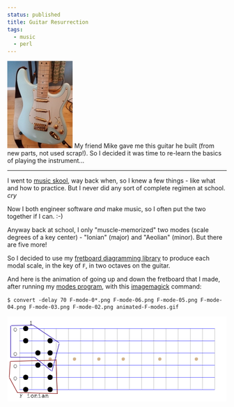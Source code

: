 ```yaml
---                                                                                                                                                                          
status: published
title: Guitar Resurrection
tags:
  - music
  - perl
---
```


[![Blue-Meanie](gold-hardware-sm.jpg)](gold-hardware.jpg) My friend Mike gave me this guitar he built (from new parts, not used scrap!).  So I decided it was time to re-learn the basics of playing the instrument...

---

I went to [music skool](https://www.mi.edu/programs/music-artist/guitar/), way back when, so I knew a few things - like what and how to practice.  But I never did any sort of complete regimen at school. *cry*

Now I both engineer software *and* make music, so I often put the two together if I can. :-)

Anyway back at school, I only "muscle-memorized" two modes (scale degrees of a key center) - "Ionian" (major) and "Aeolian" (minor).  But there are five more!

So I decided to use my [fretboard diagramming library](https://metacpan.org/pod/Music::FretboardDiagram) to produce each modal scale, in the key of `F`, in two octaves on the guitar.

And here is the animation of going up and down the fretboard that I made, after running my [modes program](https://github.com/ology/Music-FretboardDiagram/blob/master/eg/modes), with this [imagemagick](https://imagemagick.org/index.php) command:

    $ convert -delay 70 F-mode-0*.png F-mode-06.png F-mode-05.png F-mode-04.png F-mode-03.png F-mode-02.png animated-F-modes.gif

![animated-F-modes](animated-F-modes.gif)
